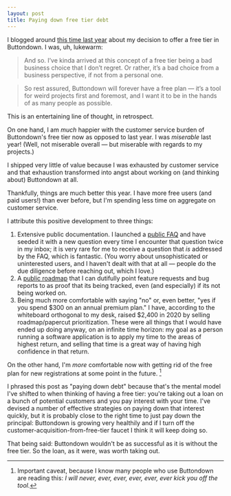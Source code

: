 ```yaml
---
layout: post
title: Paying down free tier debt
---
```

I blogged around [this time last year](https://jmduke.com/2019/06/08/buttondowns-free-plan) about my decision to offer a free tier in Buttondown.  I was, uh, lukewarm:

> And so. I’ve kinda arrived at this concept of a free tier being a bad business choice that I don’t regret. Or rather, it’s a bad choice from a business perspective, if not from a personal one.

> So rest assured, Buttondown will forever have a free plan — it’s a tool for weird projects first and foremost, and I want it to be in the hands of as many people as possible.

This is an entertaining line of thought, in retrospect.  

On one hand, I am _much_ happier with the customer service burden of Buttondown's free tier now as opposed to last year.  I was _miserable_ last year! (Well, not miserable overall — but miserable with regards to my projects.) 

I shipped very little of value because I was exhausted by customer service and that exhaustion transformed into angst about working on (and thinking about) Buttondown at all.

Thankfully, things are much better this year.  I have more free users (and paid users!) than ever before, but I'm spending less time on aggregate on customer service.

I attribute this positive development to three things:

1. Extensive public documentation.  I launched a [public FAQ](http://faq.buttondown.email/) and have seeded it with a new question every time I encounter that question twice in my inbox; it is very rare for me to receive a question that _is_ addressed by the FAQ, which is fantastic.  (You worry about unsophisticated or uninterested users, and I haven't dealt with that at all — people do the due diligence before reaching out, which I love.)
2. A [public roadmap](http://roadmap.buttondown.email/) that I can dutifully point feature requests and bug reports to as proof that its being tracked, even (and especially) if its not being worked on.
3. Being much more comfortable with saying "no" or, even better, "yes if you spend $300 on an annual premium plan."  I have, according to the whiteboard orthogonal to my desk, raised $2,400 in 2020 by selling roadmap/papercut prioritization.  These were all things that I would have ended up doing anyway, on an infinite time horizon: my goal as a person running a software application is to apply my time to the areas of highest return, and selling that time is a great way of having high confidence in that return.

On the other hand, I'm _more_ comfortable now with getting rid of the free plan for new registrations at some point in the future.  [^1]  

I phrased this post as "paying down debt" because that's the mental model I've shifted to when thinking of having a free tier: you're taking out a loan on a bunch of potential customers and you pay interest with your time.  I've devised a number of effective strategies on paying down that interest quickly, but it is probably close to the right time to just pay down the principal: Buttondown is growing very healthily and if I turn off the customer-acquisition-from-free-tier faucet I think it will keep doing so.

That being said: Buttondown wouldn't be as successful as it is without the free tier.  So the loan, as it were, was worth taking out.

[^1]: Important caveat, because I know many people who use Buttondown are reading this: _I will never, ever, ever, ever, ever, ever kick you off the tool._
